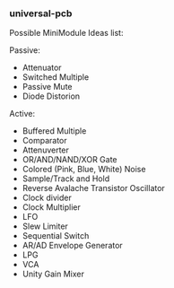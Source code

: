 ### universal-pcb
Possible MiniModule Ideas list:

Passive:

- Attenuator
- Switched Multiple
- Passive Mute
- Diode Distorion

Active:

- Buffered Multiple
- Comparator
- Attenuverter
- OR/AND/NAND/XOR Gate
- Colored (Pink, Blue, White) Noise
- Sample/Track and Hold
- Reverse Avalache Transistor Oscillator
- Clock divider
- Clock Multiplier
- LFO
- Slew Limiter
- Sequential Switch
- AR/AD Envelope Generator
- LPG
- VCA
- Unity Gain Mixer
